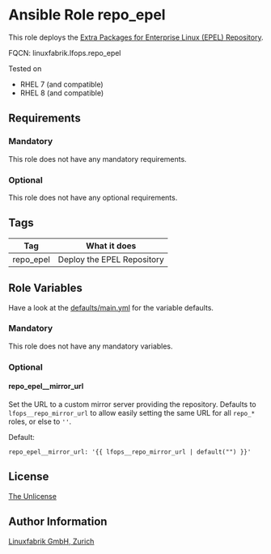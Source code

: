 # Ansible Role repo_epel

This role deploys the [Extra Packages for Enterprise Linux (EPEL) Repository](https://docs.fedoraproject.org/en-US/epel/).

FQCN: linuxfabrik.lfops.repo_epel

Tested on

* RHEL 7 (and compatible)
* RHEL 8 (and compatible)


## Requirements

### Mandatory

This role does not have any mandatory requirements.


### Optional

This role does not have any optional requirements.


## Tags

| Tag | What it does |
| --- | ------------ |
| repo_epel | Deploy the EPEL Repository |


## Role Variables

Have a look at the [defaults/main.yml](https://github.com/Linuxfabrik/lfops/blob/main/roles/repo_epel/defaults/main.yml) for the variable defaults.


### Mandatory

This role does not have any mandatory variables.


### Optional

#### repo_epel__mirror_url

Set the URL to a custom mirror server providing the repository. Defaults to `lfops__repo_mirror_url` to allow easily setting the same URL for all `repo_*` roles, or else to `''`.

Default:

    repo_epel__mirror_url: '{{ lfops__repo_mirror_url | default("") }}'


## License

[The Unlicense](https://unlicense.org/)


## Author Information

[Linuxfabrik GmbH, Zurich](https://www.linuxfabrik.ch)
